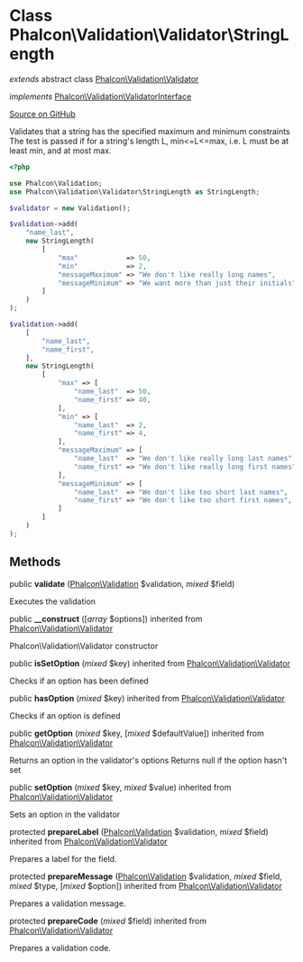 # Class **Phalcon\\Validation\\Validator\\StringLength**

*extends* abstract class [Phalcon\Validation\Validator](/en/3.2/api/Phalcon_Validation_Validator)

*implements* [Phalcon\Validation\ValidatorInterface](/en/3.2/api/Phalcon_Validation_ValidatorInterface)

<a href="https://github.com/phalcon/cphalcon/blob/master/phalcon/validation/validator/stringlength.zep" class="btn btn-default btn-sm">Source on GitHub</a>

Validates that a string has the specified maximum and minimum constraints
The test is passed if for a string's length L, min<=L<=max, i.e. L must
be at least min, and at most max.

```php
<?php

use Phalcon\Validation;
use Phalcon\Validation\Validator\StringLength as StringLength;

$validator = new Validation();

$validation->add(
    "name_last",
    new StringLength(
        [
            "max"            => 50,
            "min"            => 2,
            "messageMaximum" => "We don't like really long names",
            "messageMinimum" => "We want more than just their initials",
        ]
    )
);

$validation->add(
    [
        "name_last",
        "name_first",
    ],
    new StringLength(
        [
            "max" => [
                "name_last"  => 50,
                "name_first" => 40,
            ],
            "min" => [
                "name_last"  => 2,
                "name_first" => 4,
            ],
            "messageMaximum" => [
                "name_last"  => "We don't like really long last names",
                "name_first" => "We don't like really long first names",
            ],
            "messageMinimum" => [
                "name_last"  => "We don't like too short last names",
                "name_first" => "We don't like too short first names",
            ]
        ]
    )
);

```


## Methods
public  **validate** ([Phalcon\Validation](/en/3.2/api/Phalcon_Validation) $validation, *mixed* $field)

Executes the validation



public  **__construct** ([*array* $options]) inherited from [Phalcon\Validation\Validator](/en/3.2/api/Phalcon_Validation_Validator)

Phalcon\\Validation\\Validator constructor



public  **isSetOption** (*mixed* $key) inherited from [Phalcon\Validation\Validator](/en/3.2/api/Phalcon_Validation_Validator)

Checks if an option has been defined



public  **hasOption** (*mixed* $key) inherited from [Phalcon\Validation\Validator](/en/3.2/api/Phalcon_Validation_Validator)

Checks if an option is defined



public  **getOption** (*mixed* $key, [*mixed* $defaultValue]) inherited from [Phalcon\Validation\Validator](/en/3.2/api/Phalcon_Validation_Validator)

Returns an option in the validator's options
Returns null if the option hasn't set



public  **setOption** (*mixed* $key, *mixed* $value) inherited from [Phalcon\Validation\Validator](/en/3.2/api/Phalcon_Validation_Validator)

Sets an option in the validator



protected  **prepareLabel** ([Phalcon\Validation](/en/3.2/api/Phalcon_Validation) $validation, *mixed* $field) inherited from [Phalcon\Validation\Validator](/en/3.2/api/Phalcon_Validation_Validator)

Prepares a label for the field.



protected  **prepareMessage** ([Phalcon\Validation](/en/3.2/api/Phalcon_Validation) $validation, *mixed* $field, *mixed* $type, [*mixed* $option]) inherited from [Phalcon\Validation\Validator](/en/3.2/api/Phalcon_Validation_Validator)

Prepares a validation message.



protected  **prepareCode** (*mixed* $field) inherited from [Phalcon\Validation\Validator](/en/3.2/api/Phalcon_Validation_Validator)

Prepares a validation code.



